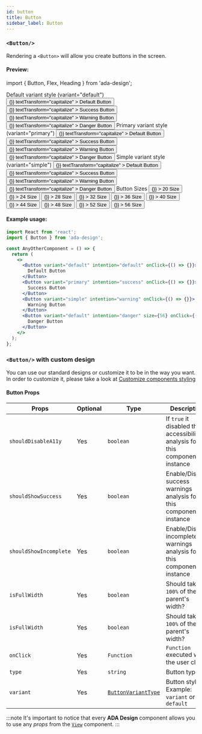 ```yaml
---
id: button
title: Button
sidebar_label: Button
---
```


### `<Button/>`

Rendering a `<Button>` will allow you create buttons in the screen.

#### Preview:

import { Button, Flex, Heading } from 'ada-design';

<Heading size={500} textTransform="capitalize" marginBottom={8}>
  Default variant style (variant="default")
</Heading>
<Flex marginRight={10} marginBottom={10} alignItems="flex-start">
  <Button
    variant="default"
    intention="default"
    marginRight={10}
    onClick={() => {}}
    textTransform="capitalize"
  >
    Default Button
  </Button>
  <Button
    variant="default"
    intention="success"
    marginRight={10}
    onClick={() => {}}
    textTransform="capitalize"
  >
    Success Button
  </Button>
  <Button
    variant="default"
    intention="warning"
    marginRight={10}
    onClick={() => {}}
    textTransform="capitalize"
  >
    Warning Button
  </Button>
  <Button
    variant="default"
    intention="danger"
    marginRight={10}
    onClick={() => {}}
    textTransform="capitalize"
  >
    Danger Button
  </Button>
</Flex>

<Heading size={500} textTransform="capitalize" marginBottom={8}>
  Primary variant style (variant="primary")
</Heading>
<Flex  marginRight={10} marginBottom={10}>
  <Button
    variant="primary"
    intention="default"
    marginRight={10}
    onClick={() => {}}
    textTransform="capitalize"
  >
    Default Button
  </Button>
  <Button
    variant="primary"
    intention="success"
    marginRight={10}
    onClick={() => {}}
    textTransform="capitalize"
  >
    Success Button
  </Button>
  <Button
    variant="primary"
    intention="warning"
    marginRight={10}
    onClick={() => {}}
    textTransform="capitalize"
  >
    Warning Button
  </Button>
  <Button
    variant="primary"
    intention="danger"
    marginRight={10}
    onClick={() => {}}
    textTransform="capitalize"
  >
    Danger Button
  </Button>
</Flex>

<Heading size={500} textTransform="capitalize" marginBottom={8}>
  Simple variant style (variant="simple")
</Heading>
<Flex marginRight={10} marginBottom={10} alignItems="flex-start">
  <Button
    variant="simple"
    intention="default"
    marginRight={10}
    onClick={() => {}}
    textTransform="capitalize"
  >
    Default Button
  </Button>
  <Button
    variant="simple"
    intention="success"
    marginRight={10}
    onClick={() => {}}
    textTransform="capitalize"
  >
    Success Button
  </Button>
  <Button
    variant="simple"
    intention="warning"
    marginRight={10}
    onClick={() => {}}
    textTransform="capitalize"
  >
    Warning Button
  </Button>
  <Button
    variant="simple"
    intention="danger"
    marginRight={10}
    onClick={() => {}}
    textTransform="capitalize"
  >
    Danger Button
  </Button>
</Flex>

<Heading size={500} textTransform="capitalize" marginBottom={8}>
  Button Sizes
</Heading>
<Flex marginRight={10} marginBottom={10} alignItems="flex-start">
  <Button
    size={20}
    variant="primary"
    marginRight={10}
    onClick={() => {}}
  >
    20 Size
  </Button>
  <Button
    size={24}
    variant="primary"
    marginRight={10}
    onClick={() => {}}
  >
    24 Size
  </Button>
   <Button
    size={28}
    variant="primary"
    marginRight={10}
    onClick={() => {}}
  >
    28 Size
  </Button>
   <Button
    size={32}
    variant="primary"
    marginRight={10}
    onClick={() => {}}
  >
    32 Size
  </Button>
   <Button
    size={36}
    variant="primary"
    marginRight={10}
    onClick={() => {}}
  >
    36 Size
  </Button>
   <Button
    size={40}
    variant="primary"
    marginRight={10}
    onClick={() => {}}
  >
    40 Size
  </Button>
   <Button
    size={44}
    variant="primary"
    marginRight={10}
    onClick={() => {}}
  >
    44 Size
  </Button>
   <Button
    size={48}
    variant="primary"
    marginRight={10}
    onClick={() => {}}
  >
    48 Size
  </Button>
   <Button
    size={52}
    variant="primary"
    marginRight={10}
    onClick={() => {}}
  >
    52 Size
  </Button>
   <Button
    size={56}
    variant="primary"
    marginRight={10}
    onClick={() => {}}
  >
    56 Size
  </Button>
</Flex>

#### Example usage:

```jsx
import React from 'react';
import { Button } from 'ada-design';

const AnyOtherComponent = () => {
  return (
    <>
      <Button variant="default" intention="default" onClick={() => {}}>
        Default Button
      </Button>
      <Button variant="primary" intention="success" onClick={() => {}}>
        Success Button
      </Button>
      <Button variant="simple" intention="warning" onClick={() => {}}>
        Warning Button
      </Button>
      <Button variant="default" intention="danger" size={56} onClick={() => {}}>
        Danger Button
      </Button>
    </>
  );
};
```

### `<Button/>` with custom design

You can use our standard designs or customize it to be in the way you want. In order to customize it, please take a look at [Customize components styling](../advanced/customize-component-styling)

#### Button Props

| Props                  | Optional | Type                                             | Description                                                                  |
| ---------------------- | -------- | ------------------------------------------------ | ---------------------------------------------------------------------------- |
| `shouldDisableA11y`    | Yes      | `boolean`                                        | If `true` it disabled the accessibility analysis for this component instance |
| `shouldShowSuccess`    | Yes      | `boolean`                                        | Enable/Disable success warnings analysis for this component instance         |
| `shouldShowIncomplete` | Yes      | `boolean`                                        | Enable/Disable incomplete warnings analysis for this component instance      |
| `isFullWidth`          | Yes      | `boolean`                                        | Should take `100%` of the parent's width?                                    |
| `isFullWidth`          | Yes      | `boolean`                                        | Should take `100%` of the parent's width?                                    |
| `onClick`              | Yes      | `Function`                                       | `Function` executed whe the user clicks                                      |
| `type`                 | Yes      | `string`                                         | Button type                                                                  |
| `variant`              | Yes      | [`ButtonVariantType`](types/button-variant-type) | Button style. Example: `variant` or `default`                                |

:::note
It's important to notice that every **ADA Design** component allows you to use any _props_ from the [`View`](view) component.
:::
